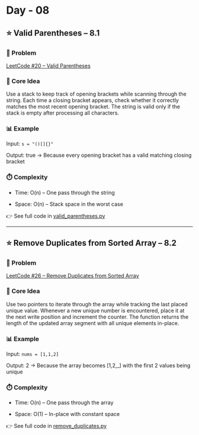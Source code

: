 # Day - 08
## ⭐️ Valid Parentheses – 8.1
### 🔗 Problem
[LeetCode #20 – Valid Parentheses](https://leetcode.com/problems/valid-parentheses/)

### 🧠 Core Idea
Use a stack to keep track of opening brackets while scanning through the string.
Each time a closing bracket appears, check whether it correctly matches the most recent opening bracket.
The string is valid only if the stack is empty after processing all characters.

### 📊 Example
Input: `s = "()[]{}"`

Output: true → Because every opening bracket has a valid matching closing bracket

### ⏱️ Complexity
- Time: O(n) – One pass through the string

- Space: O(n) – Stack space in the worst case

👉 See full code in [valid_parentheses.py](https://github.com/lyushher/LeetCode-Python-Easy-DSA/blob/main/day-08/valid_parentheses.py)

---

## ⭐️ Remove Duplicates from Sorted Array – 8.2
### 🔗 Problem
[LeetCode #26 – Remove Duplicates from Sorted Array](https://leetcode.com/problems/remove-duplicates-from-sorted-array/)

### 🧠 Core Idea
Use two pointers to iterate through the array while tracking the last placed unique value.
Whenever a new unique number is encountered, place it at the next write position and increment the counter.
The function returns the length of the updated array segment with all unique elements in-place.

### 📊 Example
Input: `nums = [1,1,2]`

Output: 2 → Because the array becomes [1,2,_] with the first 2 values being unique

### ⏱️ Complexity
- Time: O(n) – One pass through the array

- Space: O(1) – In-place with constant space

👉 See full code in [remove_duplicates.py](https://github.com/lyushher/LeetCode-Python-Easy-DSA/blob/main/day-08/remove_duplicates_from_sorted_array.py)
